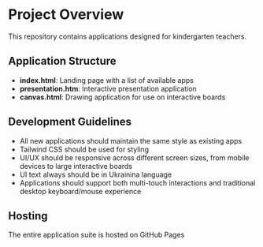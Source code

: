 # Project Overview

This repository contains applications designed for kindergarten teachers.

## Application Structure
- **index.html**: Landing page with a list of available apps
- **presentation.htm**: Interactive presentation application
- **canvas.html**: Drawing application for use on interactive boards

## Development Guidelines
- All new applications should maintain the same style as existing apps
- Tailwind CSS should be used for styling
- UI/UX should be responsive across different screen sizes, from mobile devices to large interactive boards
- UI text always should be in Ukrainina language
- Applications should support both multi-touch interactions and traditional desktop keyboard/mouse experience

## Hosting
The entire application suite is hosted on GitHub Pages